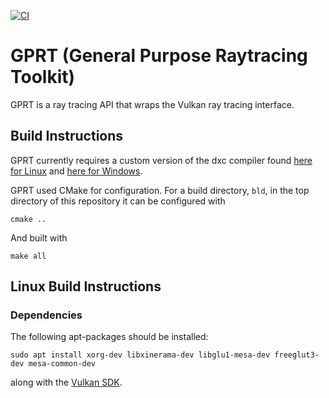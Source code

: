 

[![CI](https://github.com/natevm/vkrt/actions/workflows/ci.yml/badge.svg)](https://github.com/natevm/vkrt/actions/workflows/ci.yml)

# GPRT (General Purpose Raytracing Toolkit)

GPRT is a ray tracing API that wraps the Vulkan ray tracing interface.

## Build Instructions

GPRT currently requires a custom version of the dxc compiler found [here for
Linux](https://drive.google.com/file/d/1dF6cX5q-3tB3e5zVcZIL_Fa1W8-WRpOq/view?usp=sharing)
and [here for
Windows](https://drive.google.com/file/d/1Flwpq7eKv8wVt-1F8jYt_oeSbNGRKFJG/view?usp=sharing).

GPRT used CMake for configuration. For a build directory, `bld`, in the top
directory of this repository it can be configured with

```shell
cmake ..
```

And built with

```shell
make all
```

## Linux Build Instructions

### Dependencies

The following apt-packages should be installed:

```shell
sudo apt install xorg-dev libxinerama-dev libglu1-mesa-dev freeglut3-dev mesa-common-dev
```

along with the [Vulkan SDK](https://vulkan.lunarg.com/doc/view/latest/linux/getting_started_ubuntu.html).
